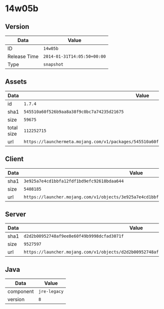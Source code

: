 # 14w05b

## Version

|**Data**        | **Value**                 |
|----------------|-------------------------|
| ID   | ```14w05b```   |
| Release Time   | ```2014-01-31T14:05:50+00:00```   |
| Type   | ```snapshot```   |

## Assets

|**Data**        | **Value**                 |
|----------------|-------------------------|
| id   | ```1.7.4```   |
| sha1   | ```545510a60f526b9aa8a38f9c0bc7a74235d21675```   |
| size   | ```59675```   |
| total size  | ```112252715```  |
| url       | ```https://launchermeta.mojang.com/v1/packages/545510a60f526b9aa8a38f9c0bc7a74235d21675/1.7.4.json``` |

## Client

|**Data**        | **Value**                 |
|----------------|-------------------------|
| sha1   | ```3e925a7e4cd1bbfa12fdf1bd9efc92618bdaa644```   |
| size   | ```5408185```   |
| url       | ```https://launcher.mojang.com/v1/objects/3e925a7e4cd1bbfa12fdf1bd9efc92618bdaa644/client.jar``` |

## Server

|**Data**        | **Value**                 |
|----------------|-------------------------|
| sha1   | ```d2d2b00952748af9ee8e60f49b9998dcfad3071f```   |
| size   | ```9527597```   |
| url       | ```https://launcher.mojang.com/v1/objects/d2d2b00952748af9ee8e60f49b9998dcfad3071f/server.jar``` |

## Java

|**Data**        | **Value**                 |
|----------------|-------------------------|
| component   | ```jre-legacy```   |
| version   | ```8```   |